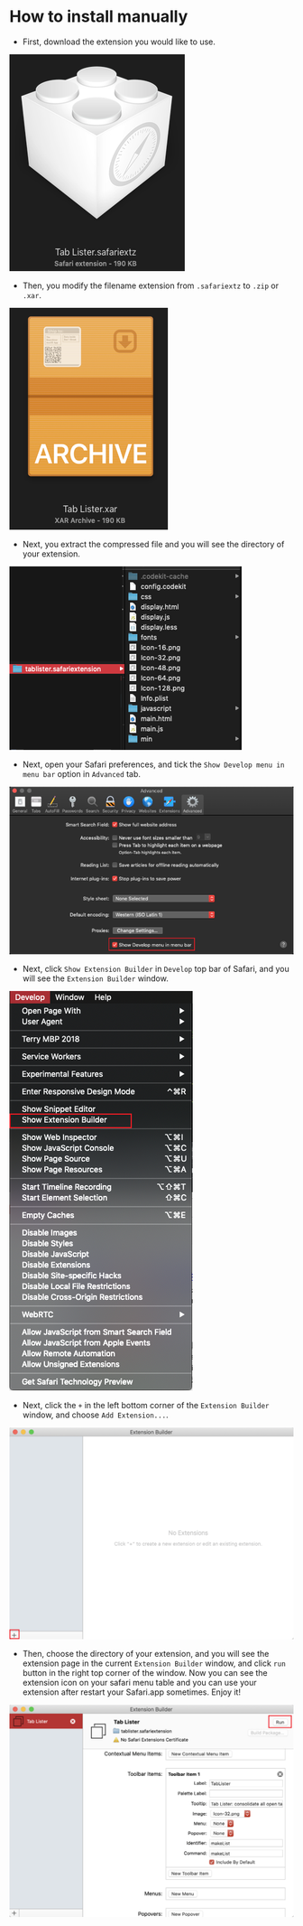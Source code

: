 # How to install manually

* First, download the extension you would like to use.

![](https://github.com/hustwyk/Safari-extensions-backup/blob/master/pics/Snipaste_2019-09-18_13-22-34.png)

* Then, you modify the filename extension from `.safariextz` to `.zip` or `.xar`.

![](https://github.com/hustwyk/Safari-extensions-backup/blob/master/pics/Snipaste_2019-09-18_13-23-54.png)

* Next, you extract the compressed file and you will see the directory of your extension.

![](https://github.com/hustwyk/Safari-extensions-backup/blob/master/pics/Snipaste_2019-09-18_13-25-53.png)

* Next, open your Safari preferences, and tick the `Show Develop menu in menu bar` option in `Advanced` tab.

![](https://github.com/hustwyk/Safari-extensions-backup/blob/master/pics/Snipaste_2019-09-18_13-27-28.png)

* Next, click `Show Extension Builder` in `Develop` top bar of Safari, and you will see the `Extension Builder` window.

![](https://github.com/hustwyk/Safari-extensions-backup/blob/master/pics/Snipaste_2019-09-18_13-28-40.png)

* Next, click the `+` in the left bottom corner of the `Extension Builder` window, and choose `Add Extension...`.

![](https://github.com/hustwyk/Safari-extensions-backup/blob/master/pics/Snipaste_2019-09-18_13-29-38.png)

* Then, choose the directory of your extension, and you will see the extension page in the current `Extension Builder` window, and click `run` button in the right top corner of the window. Now you can see the extension icon on your safari menu table and you can use your extension after restart your Safari.app sometimes. Enjoy it!

![](https://github.com/hustwyk/Safari-extensions-backup/blob/master/pics/Snipaste_2019-09-18_13-30-22.png)


